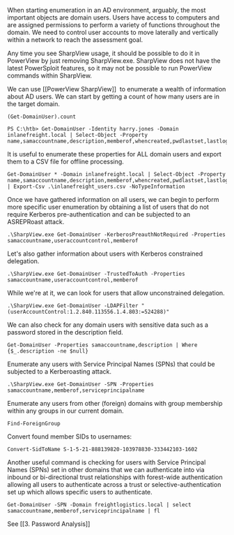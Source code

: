 When starting enumeration in an AD environment, arguably, the most important objects are domain users. Users have access to computers and are assigned permissions to perform a variety of functions throughout the domain. We need to control user accounts to move laterally and vertically within a network to reach the assessment goal.

Any time you see SharpView usage, it should be possible to do it in PowerView by just removing SharpView.exe. SharpView does not have the latest PowerSploit features, so it may not be possible to run PowerView commands within SharpView.

We can use [[PowerView SharpView]]  to enumerate a wealth of information about AD users. We can start by getting a count of how many users are in the target domain.

```powershell-session
(Get-DomainUser).count
```

```powershell-session
PS C:\htb> Get-DomainUser -Identity harry.jones -Domain inlanefreight.local | Select-Object -Property name,samaccountname,description,memberof,whencreated,pwdlastset,lastlogontimestamp,accountexpires,admincount,userprincipalname,serviceprincipalname,mail,useraccountcontrol
```

It is useful to enumerate these properties for ALL domain users and export them to a CSV file for offline processing.

```powershell-session
Get-DomainUser * -Domain inlanefreight.local | Select-Object -Property name,samaccountname,description,memberof,whencreated,pwdlastset,lastlogontimestamp,accountexpires,admincount,userprincipalname,serviceprincipalname,mail,useraccountcontrol | Export-Csv .\inlanefreight_users.csv -NoTypeInformation
```

Once we have gathered information on all users, we can begin to perform more specific user enumeration by obtaining a list of users that do not require Kerberos pre-authentication and can be subjected to an ASREPRoast attack.

```powershell-session
.\SharpView.exe Get-DomainUser -KerberosPreauthNotRequired -Properties samaccountname,useraccountcontrol,memberof
```

Let's also gather information about users with Kerberos constrained delegation.

```powershell-session
.\SharpView.exe Get-DomainUser -TrustedToAuth -Properties samaccountname,useraccountcontrol,memberof
```

While we're at it, we can look for users that allow unconstrained delegation.

```powershell-session
.\SharpView.exe Get-DomainUser -LDAPFilter "(userAccountControl:1.2.840.113556.1.4.803:=524288)"
```

We can also check for any domain users with sensitive data such as a password stored in the description field.

```powershell-session
Get-DomainUser -Properties samaccountname,description | Where {$_.description -ne $null}
```

Enumerate any users with Service Principal Names (SPNs) that could be subjected to a Kerberoasting attack.

```powershell-session
.\SharpView.exe Get-DomainUser -SPN -Properties samaccountname,memberof,serviceprincipalname
```

Enumerate any users from other (foreign) domains with group membership within any groups in our current domain.

```powershell-session
Find-ForeignGroup
```

Convert found member SIDs to usernames:

```powershell-session
Convert-SidToName S-1-5-21-888139820-103978830-333442103-1602
```

Another useful command is checking for users with Service Principal Names (SPNs) set in other domains that we can authenticate into via inbound or bi-directional trust relationships with forest-wide authentication allowing all users to authenticate across a trust or selective-authentication set up which allows specific users to authenticate.

```powershell-session
Get-DomainUser -SPN -Domain freightlogistics.local | select samaccountname,memberof,serviceprincipalname | fl
```

See [[3. Password Analysis]]